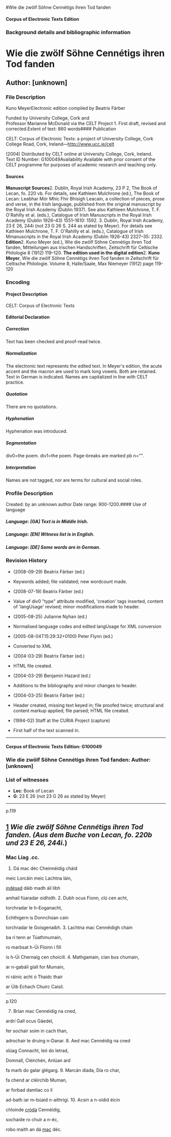 

#Wie die zwölf Söhne Cennétigs ihren Tod fanden


<!-- // 
 function footNote(link) {
 openpopup = window.open(link,"openpopup","width=512,height=128,left=256,top=256,resizable=no,scrollbars=1,menubar=1,statusbar=0,toolbar=0");
}
// -->



#### Corpus of Electronic Texts Edition


### Background details and bibliographic information


Wie die zwölf Söhne Cennétigs ihren Tod fanden
==============================================


Author: [unknown]
-----------------


### File Description

Kuno MeyerElectronic edition compiled by Beatrix Färber

Funded by University College, Cork and  
Professor Marianne McDonald via the CELT Project 1. First draft, revised and corrected.Extent of text: 860 words#### Publication


CELT: Corpus of Electronic Texts: a project of University College, Cork  
College Road, Cork, Ireland—http://www.ucc.ie/celt

 (2004) Distributed by CELT online at University College, Cork, Ireland.  
Text ID Number: G100049Availability 
Available with prior consent of the CELT programme for purposes of academic research and teaching only.


#### Sources


**Manuscript Sources**2. Dublin, Royal Irish Academy, 23 P 2, The Book of Lecan, fo. 220 vb. For details, see Kathleen Mulchrone (ed.), The Book of Lecan: Leabhar Mór Mhic Fhir Bhisigh Leacain, a collection of pieces, prose and verse, in the Irish language, published from the original manuscript by the Royal Irish Academy (Dublin 1937). See also Kathleen Mulchrone, T. F. O'Rahilly et al. (eds.), Catalogue of Irish Manuscripts in the Royal Irish Academy (Dublin 1926–43) 1551–1610: 1592.
3. Dublin, Royal Irish Academy, 23 E 26, 244i (not 23 G 26 S. 244 as stated by Meyer). For details see Kathleen Mulchrone, T. F. O'Rahilly et al. (eds.), Catalogue of Irish Mmanuscripts in the Royal Irish Academy (Dublin 1926-43) 2327–35: 2332.
**Edition**2. Kuno Meyer (ed.), Wie die zwölf Söhne Cennétigs ihren Tod fanden, Mitteilungen aus irischen Handschriften, Zeitschrift für Celtische Philologie 8 (1912) 119–120.
**The edition used in the digital edition**2. **Kuno Meyer**, Wie die zwölf Söhne Cennétigs ihren Tod fanden in Zeitschrift für Celtische Philologie. Volume 8, Halle/Saale, Max Niemeyer (1912) page 119-120

### Encoding


#### Project Description


CELT: Corpus of Electronic Texts


#### Editorial Declaration


##### Correction


Text has been checked and proof-read twice.


##### Normalization


The electronic text represents the edited text. In Meyer's edition, the acute accent and the macron are used to mark long vowels. Both are retained. Text in German is indicated. Names are capitalized in line with CELT practice.


##### Quotation


There are no quotations.


##### Hyphenation


Hyphenation was introduced.


##### Segmentation


div0=the poem. div1=the poem. Page-breaks are marked pb n="".


##### Interpretation


Names are not tagged, nor are terms for cultural and social roles.


### Profile Description


Created: by an unknown author 
 Date range: 900-1200.#### Use of language


##### Language: [GA] Text is in Middle Irish.


##### Language: [EN] Witness list is in English.


##### Language: [DE] Some words are in German.


### Revision History


* (2008-09-29) Beatrix Färber (ed.)

* Keywords added; file validated; new wordcount made.
* (2008-07-19) Beatrix Färber (ed.)

* Value of div0 "type" attribute modified, 'creation' tags inserted, content of 'langUsage' revised; minor modifications made to header.
* (2005-08-25) Julianne Nyhan (ed.)

* Normalised language codes and edited langUsage for XML conversion
* (2005-08-04T15:29:32+0100) Peter Flynn (ed.)

* Converted to XML
* (2004-03-29) Beatrix Färber (ed.)

* HTML file created.
* (2004-03-29) Benjamin Hazard (ed.)

* Additions to the bibliography and minor changes to header.
* (2004-03-25) Beatrix Färber (ed.)

* Header created, missing text keyed in; file proofed twice; structural and content markup applied; file parsed; HTML file created.
* (1994-02) Staff at the CURIA Project (capture)

* First half of the text scanned in.




---


#### Corpus of Electronic Texts Edition: G100049


### Wie die zwölf Söhne Cennétigs ihren Tod fanden: Author: [unknown]


### List of witnesses


* **Lec**: Book of Lecan
* **G**: 23 E 26 (not 23 G 26 as stated by Meyer)




---

p.119


[1](javascript:footNote('G100049/note001.html'))
*Wie die zwölf Söhne Cennétigs ihren Tod fanden. (Aus dem Buche von Lecan, fo. 220b und *23 E 26, 244i*.*)
----------------------------------------------------------------------------------------------------------

### Mac Líag .cc.

1. Dá mac déc Cheinnéidig cháid
  
meic Lorcáin meic Lachtna láin,
  
[indésad](app001.html) dáib madh áil libh
  
amhail fúaradar oidhidh.
2. Dubh ocus Fionn, clú cen acht,
  
torchradar le h-Eoganacht,
  
Echthigern is Donnchúan cain
  
torchradar le Goisgenaibh.
3. Lachtna mac Cennéidigh chain
  
ba rí tenn ar Túathmumain,
  
ro marbsat h-Úi Floinn i fill
  
is h-Úi Chernaig cen choicill.
4. Mathgamain, cían bus chumain,
  
ar n-gabáil gíall for Mumain,
  
ní ráinic acht ó Thaidc thair
  
ar Úib Echach Chuirc Caisil.


---

p.120

7. Brían mac Cennéidig na cned,
  
ardrí Gall ocus Gáedel,
  
fer sochair soim in cach than,
  
adrochair le druing n-Danar.
8. Aed mac Cennéidig na cned
  
slúag Connacht, leó do letrad,
  
Domnall, Cléirchén, Anlúan ard
  
fa marb do galar glégarg.
9. Marcán díada, Día ro char,
  
fa chend ar cléirchib Muman,
  
ar forbad damliac co lí
  
ad-bath iar m-búaid n-aithrigi.
10. Acsin a n-oidid éicin
  
chloinde [cróda](app002.html) Cennéidig,
  
sochaide ro chuir a n-éc,
  
robo maith an dá [mac](app003.html) déc.










